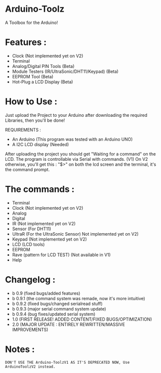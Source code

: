 # Arduino-Toolz
 A Toolbox for the Arduino!

# Features :

 - Clock (Not implemented yet on V2)
 - Terminal
 - Analog/Digital PIN Tools (Beta)
 - Module Testers (IR/UltraSonic/DHT11/Keypad) (Beta)
 - EEPROM Tool (Beta)
 - Hot-Plug a LCD Display (Beta)

 # How to Use :

Just upload the Project to your Arduino after downloading the required Libraries, then you'll be done!

 REQUIREMENTS :
 - An Arduino (This program was tested with an Arduino UNO)
 - A I2C LCD display (Needed)

After uploading the project you should get "Waiting for a command" on the LCD. The program is controllable via Serial with commands. (V1)
On V2 otherwise, you'll get this : "$>" on both the lcd screen and the terminal, it's the command prompt.

# The commands : 

 - Terminal
 - Clock (Not implemented yet on V2)
 - Analog
 - Digital
 - IR (Not implemented yet on V2)
 - Sensor (For DHT11) 
 - UltraR (For the UltraSonic Sensor) Not implemented yet on V2)
 - Keypad (Not implemented yet on V2)
 - LCD (LCD tools)
 - EEPROM
 - Rave (pattern for LCD TEST) (Not available in V1)
 - Help
 
# Changelog :

 - b 0.9 (fixed bugs/added features)
 - b 0.9.1 (the command system was remade, now it's more intuitive)
 - b 0.9.2 (fixed bugs/changed serialread stuff)
 - b 0.9.3 (major serial command system update)
 - b 0.9.4 (bug fixes/updated serial system)
 - 1.0 (FIRST RELEASE! ADDED CONTENT/FIXED BUGS/OPTIMIZATION)
 - 2.0 (MAJOR UPDATE : ENTIRELY REWRITTEN/MASSIVE IMPROVEMENTS)
 
# Notes :

	DON'T USE THE Arduino-ToolzV1 AS IT'S DEPRECATED NOW, Use ArduinoToolzV2 instead.
